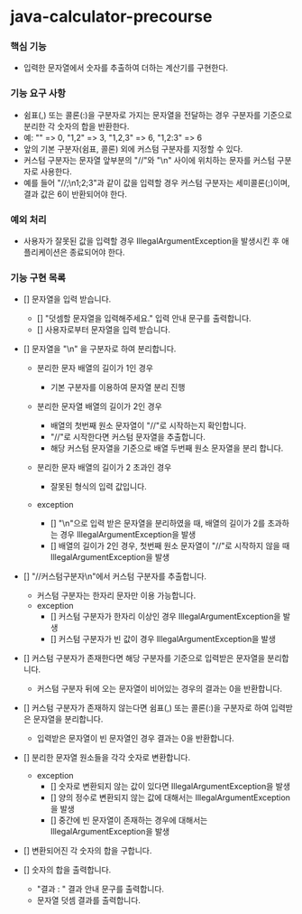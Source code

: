 # java-calculator-precourse

### 핵심 기능

- 입력한 문자열에서 숫자를 추출하여 더하는 계산기를 구현한다.

### 기능 요구 사항

- 쉼표(,) 또는 콜론(:)을 구분자로 가지는 문자열을 전달하는 경우 구분자를 기준으로 분리한 각 숫자의 합을 반환한다.
- 예: "" => 0, "1,2" => 3, "1,2,3" => 6, "1,2:3" => 6
- 앞의 기본 구분자(쉼표, 콜론) 외에 커스텀 구분자를 지정할 수 있다.
- 커스텀 구분자는 문자열 앞부분의 "//"와 "\n" 사이에 위치하는 문자를 커스텀 구분자로 사용한다.
- 예를 들어 "//;\n1;2;3"과 같이 값을 입력할 경우 커스텀 구분자는 세미콜론(;)이며, 결과 값은 6이 반환되어야 한다.

### 예외 처리

- 사용자가 잘못된 값을 입력할 경우 IllegalArgumentException을 발생시킨 후 애플리케이션은 종료되어야 한다.

### 기능 구현 목록

- [] 문자열을 입력 받습니다.
    - [] "덧셈할 문자열을 입력해주세요." 입력 안내 문구를 출력합니다.
    - [] 사용자로부터 문자열을 입력 받습니다.


- [] 문자열을 "\n" 을 구분자로 하여 분리합니다.
    - 분리한 문자 배열의 길이가 1인 경우
        - 기본 구분자를 이용하여 문자열 분리 진행
    - 분리한 문자열 배열의 길이가 2인 경우
        - 배열의 첫번째 원소 문자열이 "//"로 시작하는지 확인합니다.
        - "//"로 시작한다면 커스텀 문자열을 추출합니다.
        - 해당 커스텀 문자열을 기준으로 배열 두번째 원소 문자열을 분리 합니다.
    - 분리한 문자 배열의 길이가 2 초과인 경우
        - 잘못된 형식의 입력 값입니다.

    - exception
        - [] "\n"으로 입력 받은 문자열을 분리하였을 때, 배열의 길이가 2를 초과하는 경우 IllegalArgumentException을 발생
        - [] 배열의 길이가 2인 경우, 첫번째 원소 문자열이 "//"로 시작하지 않을 때 IllegalArgumentException을 발생


- [] "//커스텀구분자\n"에서 커스텀 구분자를 추출합니다.
    - 커스텀 구분자는 한자리 문자만 이용 가능합니다.
    - exception
        - [] 커스텀 구분자가 한자리 이상인 경우 IllegalArgumentException을 발생
        - [] 커스텀 구분자가 빈 값이 경우 IllegalArgumentException을 발생


- [] 커스텀 구분자가 존재한다면 해당 구분자를 기준으로 입력받은 문자열을 분리합니다.
    - 커스텀 구분자 뒤에 오는 문자열이 비어있는 경우의 결과는 0을 반환합니다.


- [] 커스텀 구분자가 존재하지 않는다면 쉼표(,) 또는 콜론(:)을 구분자로 하여 입력받은 문자열을 분리합니다.

    - 입력받은 문자열이 빈 문자열인 경우 결과는 0을 반환합니다.


- [] 분리한 문자열 원소들을 각각 숫자로 변환합니다.
    - exception
        - [] 숫자로 변환되지 않는 값이 있다면 IllegalArgumentException을 발생
        - [] 양의 정수로 변환되지 않는 값에 대해서는 IllegalArgumentException을 발생
        - [] 중간에 빈 문자열이 존재하는 경우에 대해서는 IllegalArgumentException을 발생


- [] 변환되어진 각 숫자의 합을 구합니다.


- [] 숫자의 합을 출력합니다.
    - "결과 : " 결과 안내 문구를 출력합니다.
    - 문자열 덧셈 결과를 출력합니다.
